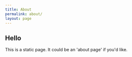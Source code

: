 ```yaml
---
title: About
permalink: about/
layout: page
---
```


## Hello
This is a static page. It could be an 'about page' if you'd like.